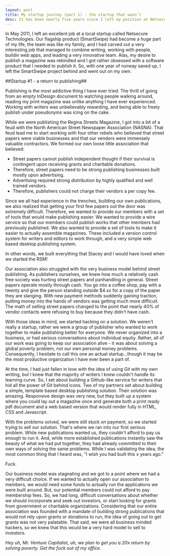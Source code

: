 ```yaml
---
layout: post
title: My startup journey (part 1) - the startup that wasn't
desc: It has been nearly five years since I left my position at Netsecure Technologies. In that time, I have been involved in three different teams, gone through several pivots, and learned many lessons.
---
```


In May 2011, I left an excellent job at a local startup called Netsecure Technologies. Our flagship product (SmartSwipe) had become a huge part of my life, the team was like my family, and I had carved out a very interesting job that managed to combine writing, working with people, buildin web apps, and leading a very innovative team. Alas, my desire to publish a magazine was rekindled and I got rather obsessed with a software product that I needed to publish it. So, with one year of runway saved up, I left the SmartSwipe project behind and went out on my own.

##Startup #1 - a return to publishing##

Publishing is the most addictive thing I have ever tried. The thrill of going from an empty InDesign document to watching people walking around, reading my print magazine was unlike anything I have ever experienced. Working with writers was unbelievably rewarding, and being able to freely publish under pseudonyms was icing on the cake.

While we were publishing the Regina Streets Magazine, I got into a bit of a feud with the North American Street Newspaper Association (NASNA). That feud lead me to start working with four other rebels who believed that street papers were viable businesses and that our vendors were immensely valuable contractors. We formed our own loose little association that believed:

- Street papers cannot publish independent thought if their survival is contingent upon receiving grants and charitable donations.
- Therefore, street papers need to be strong publishing businesses built mostly upon advertising.
- Advertising required strong distribution by highly qualified and well trained vendors.
- Therefore, publishers could not charge their vendors a per copy fee.

Since we all had experience in the trenches, building our own publications, we also realized that getting your first few papers out the door was extremely difficult. Therefore, we wanted to provide our members with a set of tools that would make publishing easier. We wanted to provide a wire service so that our members could publish works that other members had previously published. We also wanted to provide a set of tools to make it easier to actually assemble magazines. These included a version control system for writers and editors to work through, and a very simple web based desktop publishing system.

In other words, we built everything that Stacey and I would have loved when we started the RSM!

Our association also struggled with the very business model behind street publishing. As publishers ourselves, we knew how much a relatively cash free society was hurting street papers and panhandling in general. Street papers operate mostly through cash. You go into a coffee shop, pay with a twenty and give the person standing outside $4.xx for a copy of the paper they are slanging. With new payment methods suddenly gaining traction, putting money into the hands of vendors was getting much more difficult. The math of selling street papers changed to the point that nearly 40% of vendor contacts were refusing to buy because they didn't have cash.

With those ideas in mind, we started hacking on a solution. We weren't really a startup, rather we were a group of publisher who wanted to work together to make publishing better for everyone. We never organized into a business, or had serious conversations about individual equity. Rather, all of our work was going to keep our association alive - it was about solving a global poverty problem, not our own personal money problems. Consequently, I hesitate to call this one an actual startup...though it may be the most productive organization I have ever been a part of.

At the time, I had just fallen in love with the idea of using Git with my own writing, but I knew that the majority of writers I knew couldn't handle its learning curve. So, I set about building a Github-like service for writers that hid all the power of Git behind icons. Two of my partners set about building a simple, template based desktop publishing solution. Their solution was amazing. Responsive design was very new, but they built up a system where you could lay out a magazine once and generate both a print ready pdf document and a web based version that would render fully in HTML, CSS and Javascript.

With the problems solved, we were still stuck on payment, so we started trying to sell our solution. That's where we ran into our first serious problem. While new publications wanted us, they couldn't afford to pay us enough to run it. And, while more established publications instantly saw the beauty of what we had put together, they had already committed to their own ways of solving the same problems. While I was validating the idea, the most common thing that I heard was, "I wish you had built this x years ago."

Fuck.

Our business model was stagnating and we got to a point where we had a very difficult choice. If we wanted to actually open our association to members, we would need some funds to actually run the applications we were built around. But, our potential members could not afford to pay membership fees. So, we had long, difficult conversations about whether we should incorporate and seek out investors, or start looking for grants from government or charitable organizations. Considering that our entire association was founded with a mandate of building strong publications that would not rely upon grants or donations to run, the idea of going out to get grants was not very palatable. That said, we were all business minded hackers, so we knew that this would be a very hard model to sell to investors.

_Hey uh, Mr. Venture Capitalist, uh, we plan to get you a 20x return by solving poverty._
_Get the fuck out of my office._

